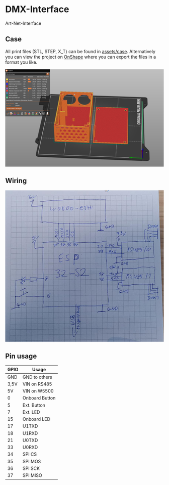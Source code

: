 # DMX-Interface

Art-Net-Interface

## Case

All print files (STL, STEP, X_T) can be found in [assets/case](/assets/case/). Alternatively you can view the project on [OnShape](https://cad.onshape.com/documents/7363818fd18bf0cbf094790e/w/52455282b39e47fbde5d0e53/e/9bec98aa83a813dc9a4d6ab2) where you can export the files in a format you like.

![Prusa Slicer with case loaded](/assets/case/Screenshot.png)

## Wiring

![Handwritten diagram](/assets/circuit/handwritten/circuit%20diagram.jpeg)

## Pin usage

| GPIO | Usage          |
| ---- | -------------- |
| GND  | GND to others  |
| 3,5V | VIN on RS485   |
| 5V   | VIN on W5500   |
| 0    | Onboard Button |
| 5    | Ext. Button    |
| 7    | Ext. LED       |
| 15   | Onboard LED    |
| 17   | U1TXD          |
| 18   | U1RXD          |
| 21   | U0TXD          |
| 33   | U0RXD          |
| 34   | SPI CS         |
| 35   | SPI MOS        |
| 36   | SPI SCK        |
| 37   | SPI MISO       |
